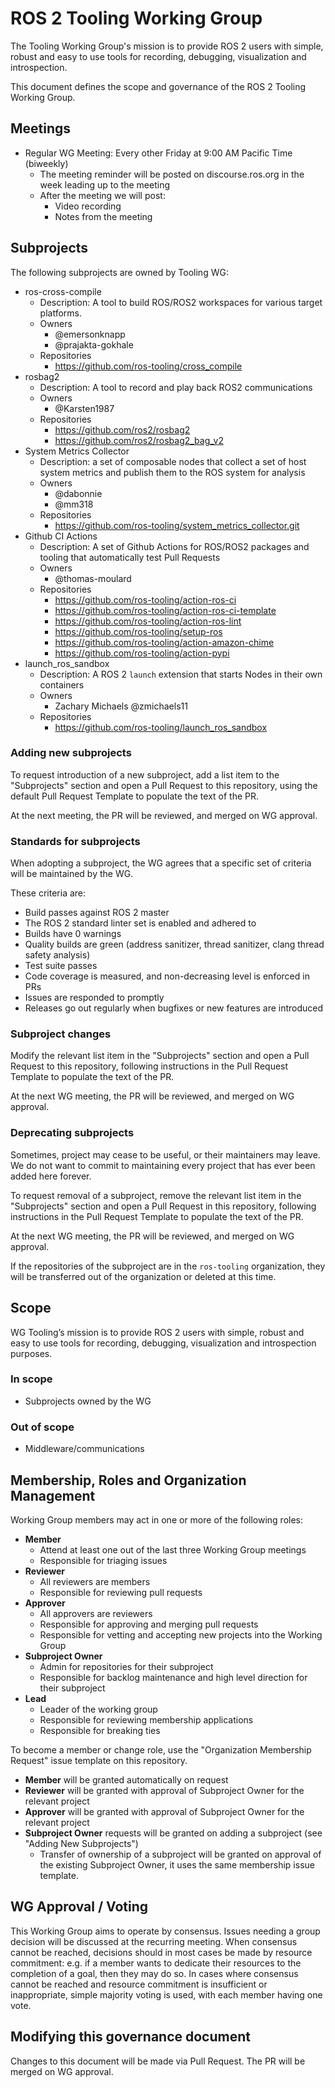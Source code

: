 # ROS 2 Tooling Working Group

The Tooling Working Group's mission is to provide ROS 2 users with simple, robust and easy to use tools for recording, debugging, visualization and introspection.

This document defines the scope and governance of the ROS 2 Tooling Working Group.


## Meetings

* Regular WG Meeting: Every other Friday at 9:00 AM Pacific Time (biweekly)
  * The meeting reminder will be posted on discourse.ros.org in the week leading up to the meeting
  * After the meeting we will post:
    * Video recording
    * Notes from the meeting


## Subprojects

The following subprojects are owned by Tooling WG:
* ros-cross-compile
  * Description: A tool to build ROS/ROS2 workspaces for various target platforms.
  * Owners
    * @emersonknapp
    * @prajakta-gokhale
  * Repositories
    * https://github.com/ros-tooling/cross_compile
* rosbag2
  * Description: A tool to record and play back ROS2 communications
  * Owners
    * @Karsten1987
  * Repositories
    * https://github.com/ros2/rosbag2
    * https://github.com/ros2/rosbag2_bag_v2
* System Metrics Collector
  * Description: a set of composable nodes that collect a set of host system metrics and publish them to the ROS system for analysis
  * Owners
    * @dabonnie
    * @mm318
  * Repositories
    * https://github.com/ros-tooling/system_metrics_collector.git
* Github CI Actions
  * Description: A set of Github Actions for ROS/ROS2 packages and tooling that automatically test Pull Requests
  * Owners
    * @thomas-moulard
  * Repositories
    * https://github.com/ros-tooling/action-ros-ci
    * https://github.com/ros-tooling/action-ros-ci-template
    * https://github.com/ros-tooling/action-ros-lint
    * https://github.com/ros-tooling/setup-ros
    * https://github.com/ros-tooling/action-amazon-chime
    * https://github.com/ros-tooling/action-pypi
* launch_ros_sandbox
  * Description: A ROS 2 `launch` extension that starts Nodes in their own containers
  * Owners
    * Zachary Michaels @zmichaels11
  * Repositories
    * https://github.com/ros-tooling/launch_ros_sandbox


### Adding new subprojects

To request introduction of a new subproject, add a list item to the "Subprojects" section and open a Pull Request to this repository, using the default Pull Request Template to populate the text of the PR.

At the next meeting, the PR will be reviewed, and merged on WG approval.

### Standards for subprojects

When adopting a subproject, the WG agrees that a specific set of criteria will be maintained by the WG.

These criteria are:
* Build passes against ROS 2 master
* The ROS 2 standard linter set is enabled and adhered to
* Builds have 0 warnings
* Quality builds are green (address sanitizer, thread sanitizer, clang thread safety analysis)
* Test suite passes
* Code coverage is measured, and non-decreasing level is enforced in PRs
* Issues are responded to promptly
* Releases go out regularly when bugfixes or new features are introduced

### Subproject changes

Modify the relevant list item in the "Subprojects" section and open a Pull Request to this repository, following instructions in the Pull Request Template to populate the text of the PR.

At the next WG meeting, the PR will be reviewed, and merged on WG approval.

### Deprecating subprojects

Sometimes, project may cease to be useful, or their maintainers may leave.
We do not want to commit to maintaining every project that has ever been added here forever.

To request removal of a subproject, remove the relevant list item in the "Subprojects" section and open a Pull Request in this repository, following instructions in the Pull Request Template to populate the text of the PR.

At the next WG meeting, the PR will be reviewed, and merged on WG approval.

If the repositories of the subproject are in the `ros-tooling` organization, they will be transferred out of the organization or deleted at this time.

## Scope

WG Tooling’s mission is to provide ROS 2 users with simple, robust and easy to use tools for recording, debugging, visualization and introspection purposes.


### In scope

* Subprojects owned by the WG


### Out of scope

* Middleware/communications


## Membership, Roles and Organization Management

Working Group members may act in one or more of the following roles:

* **Member**
  * Attend at least one out of the last three Working Group meetings
  * Responsible for triaging issues
* **Reviewer**
  * All reviewers are members
  * Responsible for reviewing pull requests
* **Approver**
  * All approvers are reviewers
  * Responsible for approving and merging pull requests
  * Responsible for vetting and accepting new projects into the Working Group
* **Subproject Owner**
  * Admin for repositories for their subproject
  * Responsible for backlog maintenance and high level direction for their subproject
* **Lead**
  * Leader of the working group
  * Responsible for reviewing membership applications
  * Responsible for breaking ties

To become a member or change role, use the "Organization Membership Request" issue template on this repository.
* **Member** will be granted automatically on request
* **Reviewer** will be granted with approval of Subproject Owner for the relevant project
* **Approver** will be granted with approval of Subproject Owner for the relevant project
* **Subproject Owner** requests will be granted on adding a subproject (see "Adding New Subprojects")
  * Transfer of ownership of a subproject will be granted on approval of the existing Subproject Owner, it uses the same membership issue template.


## WG Approval / Voting

This Working Group aims to operate by consensus.
Issues needing a group decision will be discussed at the recurring meeting.
When consensus cannot be reached, decisions should in most cases be made by resource commitment: e.g. if a member wants to dedicate their resources to the completion of a goal, then they may do so.
In cases where consensus cannot be reached and resource commitment is insufficient or inappropriate, simple majority voting is used, with each member having one vote.


## Modifying this governance document

Changes to this document will be made via Pull Request.
The PR will be merged on WG approval.
